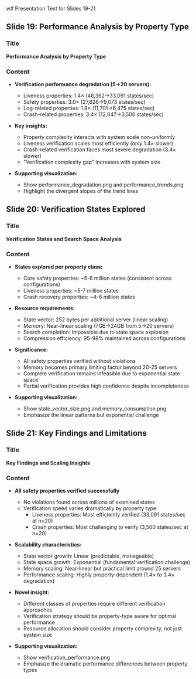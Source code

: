 w# Presentation Text for Slides 19-21

## Slide 19: Performance Analysis by Property Type

### Title

**Performance Analysis by Property Type**

### Content

- **Verification performance degradation (5→20 servers):**

  - Liveness properties: 1.4× (46,362→33,091 states/sec)
  - Safety properties: 3.0× (27,626→9,073 states/sec)
  - Log-related properties: 1.8× (11,701→6,475 states/sec)
  - Crash-related properties: 3.4× (12,047→3,500 states/sec)

- **Key insights:**

  - Property complexity interacts with system scale non-uniformly
  - Liveness verification scales most efficiently (only 1.4× slower)
  - Crash-related verification faces most severe degradation (3.4× slower)
  - "Verification complexity gap" increases with system size

- **Supporting visualization:**
  - Show performance_degradation.png and performance_trends.png
  - Highlight the divergent slopes of the trend lines

## Slide 20: Verification States Explored

### Title

**Verification States and Search Space Analysis**

### Content

- **States explored per property class:**

  - Core safety properties: ~5-6 million states (consistent across configurations)
  - Liveness properties: ~5-7 million states
  - Crash recovery properties: ~4-6 million states

- **Resource requirements:**

  - State vector: 252 bytes per additional server (linear scaling)
  - Memory: Near-linear scaling (7GB→24GB from 5→20 servers)
  - Search completion: Impossible due to state space explosion
  - Compression efficiency: 95-98% maintained across configurations

- **Significance:**

  - All safety properties verified without violations
  - Memory becomes primary limiting factor beyond 20-25 servers
  - Complete verification remains infeasible due to exponential state space
  - Partial verification provides high confidence despite incompleteness

- **Supporting visualization:**
  - Show state_vector_size.png and memory_consumption.png
  - Emphasize the linear patterns but exponential challenge

## Slide 21: Key Findings and Limitations

### Title

**Key Findings and Scaling Insights**

### Content

- **All safety properties verified successfully**

  - No violations found across millions of examined states
  - Verification speed varies dramatically by property type:
    - Liveness properties: Most efficiently verified (33,091 states/sec at n=20)
    - Crash properties: Most challenging to verify (3,500 states/sec at n=20)

- **Scalability characteristics:**

  - State vector growth: Linear (predictable, manageable)
  - State space growth: Exponential (fundamental verification challenge)
  - Memory scaling: Near-linear but practical limit around 25 servers
  - Performance scaling: Highly property-dependent (1.4× to 3.4× degradation)

- **Novel insight:**

  - Different classes of properties require different verification approaches
  - Verification strategy should be property-type aware for optimal performance
  - Resource allocation should consider property complexity, not just system size

- **Supporting visualization:**
  - Show verification_performance.png
  - Emphasize the dramatic performance differences between property types
